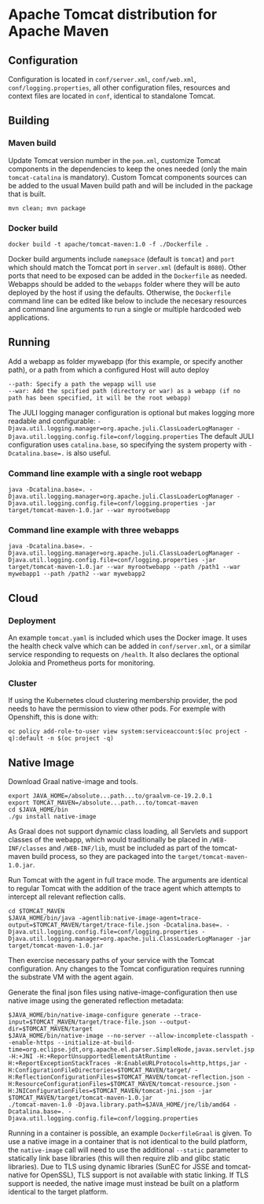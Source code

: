 <!--

    Licensed to the Apache Software Foundation (ASF) under one
    or more contributor license agreements.  See the NOTICE file
    distributed with this work for additional information
    regarding copyright ownership.  The ASF licenses this file
    to you under the Apache License, Version 2.0 (the
    "License"); you may not use this file except in compliance
    with the License.  You may obtain a copy of the License at

      http://www.apache.org/licenses/LICENSE-2.0

    Unless required by applicable law or agreed to in writing,
    software distributed under the License is distributed on an
    "AS IS" BASIS, WITHOUT WARRANTIES OR CONDITIONS OF ANY
    KIND, either express or implied.  See the License for the
    specific language governing permissions and limitations
    under the License.

-->

# Apache Tomcat distribution for Apache Maven

## Configuration

Configuration is located in `conf/server.xml`, `conf/web.xml`, `conf/logging.properties`, all other configuration files, resources and context files are located in `conf`, identical to standalone Tomcat.

## Building

### Maven build

Update Tomcat version number in the `pom.xml`, customize Tomcat components in the dependencies to keep the ones needed (only the main `tomcat-catalina` is mandatory). Custom Tomcat components sources can be added to the usual Maven build path and will be included in the package that is built.
```
mvn clean; mvn package
```

### Docker build

```
docker build -t apache/tomcat-maven:1.0 -f ./Dockerfile .
```
Docker build arguments include `namepsace` (default is `tomcat`) and `port` which should match the Tomcat port in `server.xml` (default is `8080`). Other ports that need to be exposed can be added in the `Dockerfile` as needed. Webapps should be added to the `webapps` folder where they will be auto deployed by the host if using the defaults. Otherwise, the `Dockerfile` command line can be edited like below to include the necesary resources and command line arguments to run a single or multiple hardcoded web applications.

## Running

Add a webapp as folder mywebapp (for this example, or specify another path), or a path from which a configured Host will auto deploy
```
--path: Specify a path the wepapp will use
--war: Add the spcified path (directory or war) as a webapp (if no path has been specified, it will be the root webapp)
```

The JULI logging manager configuration is optional but makes logging more readable and configurable:
`-Djava.util.logging.manager=org.apache.juli.ClassLoaderLogManager -Djava.util.logging.config.file=conf/logging.properties`
The default JULI configuration uses `catalina.base`, so specifying the system property with `-Dcatalina.base=.` is also useful.

### Command line example with a single root webapp

```
java -Dcatalina.base=. -Djava.util.logging.manager=org.apache.juli.ClassLoaderLogManager -Djava.util.logging.config.file=conf/logging.properties -jar target/tomcat-maven-1.0.jar --war myrootwebapp
```

### Command line example with three webapps

```
java -Dcatalina.base=. -Djava.util.logging.manager=org.apache.juli.ClassLoaderLogManager -Djava.util.logging.config.file=conf/logging.properties -jar target/tomcat-maven-1.0.jar --war myrootwebapp --path /path1 --war mywebapp1 --path /path2 --war mywebapp2
```

## Cloud

### Deployment

An example `tomcat.yaml` is included which uses the Docker image. It uses the health check valve which can be added in `conf/server.xml`, or a similar service responding to requests on `/health`. It also declares the optional Jolokia and Prometheus ports for monitoring.

### Cluster

If using the Kubernetes cloud clustering membership provider, the pod needs to have the permission to view other pods. For exemple with Openshift, this is done with:
```
oc policy add-role-to-user view system:serviceaccount:$(oc project -q):default -n $(oc project -q)
```

## Native Image

Download Graal native-image and tools.
```
export JAVA_HOME=/absolute...path...to/graalvm-ce-19.2.0.1
export TOMCAT_MAVEN=/absolute...path...to/tomcat-maven
cd $JAVA_HOME/bin
./gu install native-image
```
As Graal does not support dynamic class loading, all Servlets and support classes of the webapp, which would traditionally be placed
in `/WEB-INF/classes` and `/WEB-INF/lib`, must be included as part of the tomcat-maven build process, so they are packaged into the
`target/tomcat-maven-1.0.jar`.

Run Tomcat with the agent in full trace mode. The arguments are identical to regular Tomcat with the addition of the trace agent which attempts to
intercept all relevant reflection calls.
```
cd $TOMCAT_MAVEN
$JAVA_HOME/bin/java -agentlib:native-image-agent=trace-output=$TOMCAT_MAVEN/target/trace-file.json -Dcatalina.base=. -Djava.util.logging.config.file=conf/logging.properties -Djava.util.logging.manager=org.apache.juli.ClassLoaderLogManager -jar target/tomcat-maven-1.0.jar
```
Then exercise necessary paths of your service with the Tomcat configuration. Any changes to the Tomcat configuration requires running
the substrate VM with the agent again.

Generate the final json files using native-image-configuration then use native image using the generated reflection metadata:
```
$JAVA_HOME/bin/native-image-configure generate --trace-input=$TOMCAT_MAVEN/target/trace-file.json --output-dir=$TOMCAT_MAVEN/target
$JAVA_HOME/bin/native-image --no-server --allow-incomplete-classpath --enable-https --initialize-at-build-time=org.eclipse.jdt,org.apache.el.parser.SimpleNode,javax.servlet.jsp.JspFactory,org.apache.jasper.servlet.JasperInitializer,org.apache.jasper.runtime.JspFactoryImpl -H:+JNI -H:+ReportUnsupportedElementsAtRuntime -H:+ReportExceptionStackTraces -H:EnableURLProtocols=http,https,jar -H:ConfigurationFileDirectories=$TOMCAT_MAVEN/target/ -H:ReflectionConfigurationFiles=$TOMCAT_MAVEN/tomcat-reflection.json -H:ResourceConfigurationFiles=$TOMCAT_MAVEN/tomcat-resource.json -H:JNIConfigurationFiles=$TOMCAT_MAVEN/tomcat-jni.json -jar $TOMCAT_MAVEN/target/tomcat-maven-1.0.jar
./tomcat-maven-1.0 -Djava.library.path=$JAVA_HOME/jre/lib/amd64 -Dcatalina.base=. -Djava.util.logging.config.file=conf/logging.properties
```

Running in a container is possible, an example `DockerfileGraal` is given. To use a native image in a container that is not identical to the build platform,
the `native-image` call will need to use the additional `--static` parameter to statically link base libraries (this will then require zlib and glibc
static libraries). Due to TLS using dynamic libraries (SunEC for JSSE and tomcat-native for OpenSSL), TLS support is not available with static linking.
If TLS support is needed, the native image must instead be built on a platform identical to the target platform.
